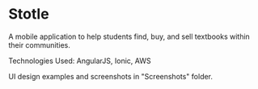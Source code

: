 Stotle
=====================

A mobile application to help students find, buy, and sell textbooks within their communities.

Technologies Used: AngularJS, Ionic, AWS

UI design examples and screenshots in "Screenshots" folder.
